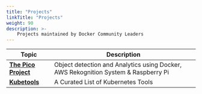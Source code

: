 ```yaml
---
title: "Projects"
linkTitle: "Projects"
weight: 90
description: >-
    Projects maintained by Docker Community Leaders
---
```


| Topic     | Description        |  
|-----------|-----------------|
| [**The Pico Project**](https://github.com/collabnix/pico)   | Object detection and Analytics using Docker, AWS Rekognition System & Raspberry Pi       |
| [**Kubetools**](https://github.com/collabnix/kubetools)   | A Curated List of Kubernetes Tools   | 

